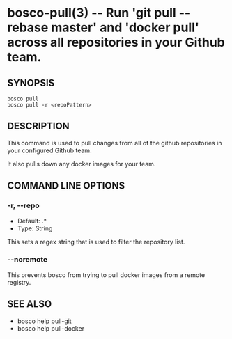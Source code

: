 bosco-pull(3) -- Run 'git pull --rebase master' and 'docker pull' across all repositories in your Github team.
==============================================

## SYNOPSIS

    bosco pull
    bosco pull -r <repoPattern>

## DESCRIPTION

This command is used to pull changes from all of the github repositories in your configured Github team.

It also pulls down any docker images for your team.

## COMMAND LINE OPTIONS

### -r, --repo

* Default: .*
* Type: String

This sets a regex string that is used to filter the repository list.

### --noremote

This prevents bosco from trying to pull docker images from a remote registry.

## SEE ALSO

* bosco help pull-git
* bosco help pull-docker
